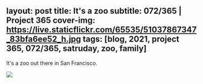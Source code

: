 layout: post
title: It's a zoo
subtitle: 072/365 | Project 365
cover-img: https://live.staticflickr.com/65535/51037867347_83bfa6ee52_h.jpg
tags: [blog, 2021, project 365, 072/365, satruday, zoo, family]
---
<style>
  .intro-header.big-img {
    background-position:center }
</style>
It's a zoo out there in San Francisco.
<p class="post-img-wrap">
  <img src="https://live.staticflickr.com/65535/51037760546_466c5a0483_h.jpg">
</p>
